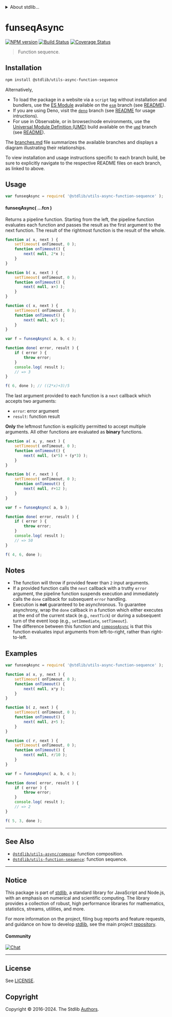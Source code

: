 <!--

@license Apache-2.0

Copyright (c) 2018 The Stdlib Authors.

Licensed under the Apache License, Version 2.0 (the "License");
you may not use this file except in compliance with the License.
You may obtain a copy of the License at

   http://www.apache.org/licenses/LICENSE-2.0

Unless required by applicable law or agreed to in writing, software
distributed under the License is distributed on an "AS IS" BASIS,
WITHOUT WARRANTIES OR CONDITIONS OF ANY KIND, either express or implied.
See the License for the specific language governing permissions and
limitations under the License.

-->


<details>
  <summary>
    About stdlib...
  </summary>
  <p>We believe in a future in which the web is a preferred environment for numerical computation. To help realize this future, we've built stdlib. stdlib is a standard library, with an emphasis on numerical and scientific computation, written in JavaScript (and C) for execution in browsers and in Node.js.</p>
  <p>The library is fully decomposable, being architected in such a way that you can swap out and mix and match APIs and functionality to cater to your exact preferences and use cases.</p>
  <p>When you use stdlib, you can be absolutely certain that you are using the most thorough, rigorous, well-written, studied, documented, tested, measured, and high-quality code out there.</p>
  <p>To join us in bringing numerical computing to the web, get started by checking us out on <a href="https://github.com/stdlib-js/stdlib">GitHub</a>, and please consider <a href="https://opencollective.com/stdlib">financially supporting stdlib</a>. We greatly appreciate your continued support!</p>
</details>

# funseqAsync

[![NPM version][npm-image]][npm-url] [![Build Status][test-image]][test-url] [![Coverage Status][coverage-image]][coverage-url] <!-- [![dependencies][dependencies-image]][dependencies-url] -->

> Function sequence.

<!-- Section to include introductory text. Make sure to keep an empty line after the intro `section` element and another before the `/section` close. -->

<section class="intro">

</section>

<!-- /.intro -->

<!-- Package usage documentation. -->

<section class="installation">

## Installation

```bash
npm install @stdlib/utils-async-function-sequence
```

Alternatively,

-   To load the package in a website via a `script` tag without installation and bundlers, use the [ES Module][es-module] available on the [`esm`][esm-url] branch (see [README][esm-readme]).
-   If you are using Deno, visit the [`deno`][deno-url] branch (see [README][deno-readme] for usage intructions).
-   For use in Observable, or in browser/node environments, use the [Universal Module Definition (UMD)][umd] build available on the [`umd`][umd-url] branch (see [README][umd-readme]).

The [branches.md][branches-url] file summarizes the available branches and displays a diagram illustrating their relationships.

To view installation and usage instructions specific to each branch build, be sure to explicitly navigate to the respective README files on each branch, as linked to above.

</section>

<section class="usage">

## Usage

```javascript
var funseqAsync = require( '@stdlib/utils-async-function-sequence' );
```

#### funseqAsync( ...fcn )

Returns a pipeline function. Starting from the left, the pipeline function evaluates each function and passes the result as the first argument to the next function. The result of the rightmost function is the result of the whole.

```javascript
function a( x, next ) {
    setTimeout( onTimeout, 0 );
    function onTimeout() {
        next( null, 2*x );
    }
}

function b( x, next ) {
    setTimeout( onTimeout, 0 );
    function onTimeout() {
        next( null, x+3 );
    }
}

function c( x, next ) {
    setTimeout( onTimeout, 0 );
    function onTimeout() {
        next( null, x/5 );
    }
}

var f = funseqAsync( a, b, c );

function done( error, result ) {
    if ( error ) {
        throw error;
    }
    console.log( result );
    // => 3
}

f( 6, done ); // ((2*x)+3)/5
```

The last argument provided to each function is a `next` callback which accepts two arguments:

-   `error`: error argument
-   `result`: function result

**Only** the leftmost function is explicitly permitted to accept multiple arguments. All other functions are evaluated as **binary** functions.

```javascript
function a( x, y, next ) {
    setTimeout( onTimeout, 0 );
    function onTimeout() {
        next( null, (x*5) + (y*3) );
    }
}

function b( r, next ) {
    setTimeout( onTimeout, 0 );
    function onTimeout() {
        next( null, r+12 );
    }
}

var f = funseqAsync( a, b );

function done( error, result ) {
    if ( error ) {
        throw error;
    }
    console.log( result );
    // => 50
}

f( 4, 6, done );
```

</section>

<!-- /.usage -->

<!-- Package usage notes. Make sure to keep an empty line after the `section` element and another before the `/section` close. -->

<section class="notes">

## Notes

-   The function will throw if provided fewer than `2` input arguments.
-   If a provided function calls the `next` callback with a truthy `error` argument, the pipeline function suspends execution and immediately calls the `done` callback for subsequent `error` handling.
-   Execution is **not** guaranteed to be asynchronous. To guarantee asynchrony, wrap the `done` callback in a function which either executes at the end of the current stack (e.g., `nextTick`) or during a subsequent turn of the event loop (e.g., `setImmediate`, `setTimeout`).
-   The difference between this function and [`composeAsync`][@stdlib/utils/async/compose] is that this function evaluates input arguments from left-to-right, rather than right-to-left.

</section>

<!-- /.notes -->

<!-- Package usage examples. -->

<section class="examples">

## Examples

<!-- eslint no-undef: "error" -->

```javascript
var funseqAsync = require( '@stdlib/utils-async-function-sequence' );

function a( x, y, next ) {
    setTimeout( onTimeout, 0 );
    function onTimeout() {
        next( null, x*y );
    }
}

function b( z, next ) {
    setTimeout( onTimeout, 0 );
    function onTimeout() {
        next( null, z+5 );
    }
}

function c( r, next ) {
    setTimeout( onTimeout, 0 );
    function onTimeout() {
        next( null, r/10 );
    }
}

var f = funseqAsync( a, b, c );

function done( error, result ) {
    if ( error ) {
        throw error;
    }
    console.log( result );
    // => 2
}

f( 5, 3, done );
```

</section>

<!-- /.examples -->

<!-- Section to include cited references. If references are included, add a horizontal rule *before* the section. Make sure to keep an empty line after the `section` element and another before the `/section` close. -->

<section class="references">

</section>

<!-- /.references -->

<!-- Section for related `stdlib` packages. Do not manually edit this section, as it is automatically populated. -->

<section class="related">

* * *

## See Also

-   <span class="package-name">[`@stdlib/utils-async/compose`][@stdlib/utils/async/compose]</span><span class="delimiter">: </span><span class="description">function composition.</span>
-   <span class="package-name">[`@stdlib/utils-function-sequence`][@stdlib/utils/function-sequence]</span><span class="delimiter">: </span><span class="description">function sequence.</span>

</section>

<!-- /.related -->

<!-- Section for all links. Make sure to keep an empty line after the `section` element and another before the `/section` close. -->


<section class="main-repo" >

* * *

## Notice

This package is part of [stdlib][stdlib], a standard library for JavaScript and Node.js, with an emphasis on numerical and scientific computing. The library provides a collection of robust, high performance libraries for mathematics, statistics, streams, utilities, and more.

For more information on the project, filing bug reports and feature requests, and guidance on how to develop [stdlib][stdlib], see the main project [repository][stdlib].

#### Community

[![Chat][chat-image]][chat-url]

---

## License

See [LICENSE][stdlib-license].


## Copyright

Copyright &copy; 2016-2024. The Stdlib [Authors][stdlib-authors].

</section>

<!-- /.stdlib -->

<!-- Section for all links. Make sure to keep an empty line after the `section` element and another before the `/section` close. -->

<section class="links">

[npm-image]: http://img.shields.io/npm/v/@stdlib/utils-async-function-sequence.svg
[npm-url]: https://npmjs.org/package/@stdlib/utils-async-function-sequence

[test-image]: https://github.com/stdlib-js/utils-async-function-sequence/actions/workflows/test.yml/badge.svg?branch=v0.2.2
[test-url]: https://github.com/stdlib-js/utils-async-function-sequence/actions/workflows/test.yml?query=branch:v0.2.2

[coverage-image]: https://img.shields.io/codecov/c/github/stdlib-js/utils-async-function-sequence/main.svg
[coverage-url]: https://codecov.io/github/stdlib-js/utils-async-function-sequence?branch=main

<!--

[dependencies-image]: https://img.shields.io/david/stdlib-js/utils-async-function-sequence.svg
[dependencies-url]: https://david-dm.org/stdlib-js/utils-async-function-sequence/main

-->

[chat-image]: https://img.shields.io/gitter/room/stdlib-js/stdlib.svg
[chat-url]: https://app.gitter.im/#/room/#stdlib-js_stdlib:gitter.im

[stdlib]: https://github.com/stdlib-js/stdlib

[stdlib-authors]: https://github.com/stdlib-js/stdlib/graphs/contributors

[umd]: https://github.com/umdjs/umd
[es-module]: https://developer.mozilla.org/en-US/docs/Web/JavaScript/Guide/Modules

[deno-url]: https://github.com/stdlib-js/utils-async-function-sequence/tree/deno
[deno-readme]: https://github.com/stdlib-js/utils-async-function-sequence/blob/deno/README.md
[umd-url]: https://github.com/stdlib-js/utils-async-function-sequence/tree/umd
[umd-readme]: https://github.com/stdlib-js/utils-async-function-sequence/blob/umd/README.md
[esm-url]: https://github.com/stdlib-js/utils-async-function-sequence/tree/esm
[esm-readme]: https://github.com/stdlib-js/utils-async-function-sequence/blob/esm/README.md
[branches-url]: https://github.com/stdlib-js/utils-async-function-sequence/blob/main/branches.md

[stdlib-license]: https://raw.githubusercontent.com/stdlib-js/utils-async-function-sequence/main/LICENSE

[@stdlib/utils/async/compose]: https://github.com/stdlib-js/utils-async-compose

<!-- <related-links> -->

[@stdlib/utils/async/compose]: https://github.com/stdlib-js/utils-async-compose

[@stdlib/utils/function-sequence]: https://github.com/stdlib-js/utils-function-sequence

<!-- </related-links> -->

</section>

<!-- /.links -->
